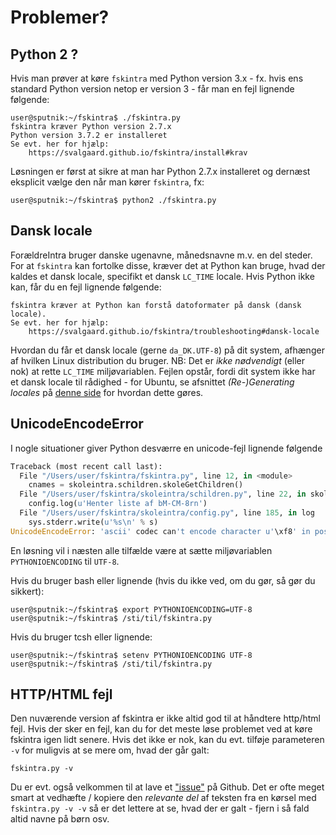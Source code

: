 # Problemer? #

## Python 2 ? ##

Hvis man prøver at køre ```fskintra``` med Python version 3.x -
fx. hvis ens standard Python version netop er version 3 -
får man en fejl lignende følgende:

```
user@sputnik:~/fskintra$ ./fskintra.py
fskintra kræver Python version 2.7.x
Python version 3.7.2 er installeret
Se evt. her for hjælp:
    https://svalgaard.github.io/fskintra/install#krav
```

Løsningen er først at sikre at man har Python 2.7.x installeret og dernæst
eksplicit vælge den når man kører ```fskintra```, fx:

```console
user@sputnik:~/fskintra$ python2 ./fskintra.py
```

## Dansk locale ##

ForældreIntra bruger danske ugenavne, månedsnavne m.v. en del steder.
For at ```fskintra``` kan fortolke disse, kræver det at Python kan bruge,
hvad der kaldes et dansk locale, specifikt et dansk ```LC_TIME``` locale.
Hvis Python ikke kan, får du en fejl lignende følgende:

```
fskintra kræver at Python kan forstå datoformater på dansk (dansk locale).
Se evt. her for hjælp:
    https://svalgaard.github.io/fskintra/troubleshooting#dansk-locale
```

Hvordan du får et dansk locale (gerne ```da_DK.UTF-8```) på dit system,
afhænger af hvilken Linux distribution du bruger.
NB: Det er *ikke nødvendigt* (eller nok) at rette ```LC_TIME``` miljøvariablen.
Fejlen opstår, fordi dit system ikke har et dansk locale til rådighed -
for Ubuntu, se afsnittet *(Re-)Generating locales* på
[denne side](https://help.ubuntu.com/community/Locale) for hvordan dette gøres.


## UnicodeEncodeError ##

I nogle situationer giver Python desværre en unicode-fejl lignende følgende

```python
Traceback (most recent call last):
  File "/Users/user/fskintra/fskintra.py", line 12, in <module>
    cnames = skoleintra.schildren.skoleGetChildren()
  File "/Users/user/fskintra/skoleintra/schildren.py", line 22, in skoleGetChildren
    config.log(u'Henter liste af bM-CM-8rn')
  File "/Users/user/fskintra/skoleintra/config.py", line 185, in log
    sys.stderr.write(u'%s\n' % s)
UnicodeEncodeError: 'ascii' codec can't encode character u'\xf8' in position 17: ordinal not in range(128)
```

En løsning vil i næsten alle tilfælde være at sætte
miljøvariablen ```PYTHONIOENCODING``` til ```UTF-8```.

Hvis du bruger bash eller lignende (hvis du ikke ved, om du gør, så gør
du sikkert):

```console
user@sputnik:~/fskintra$ export PYTHONIOENCODING=UTF-8
user@sputnik:~/fskintra$ /sti/til/fskintra.py
```

Hvis du bruger tcsh eller lignende:

```console
user@sputnik:~/fskintra$ setenv PYTHONIOENCODING UTF-8
user@sputnik:~/fskintra$ /sti/til/fskintra.py
```

## HTTP/HTML fejl ##

Den nuværende version af fskintra er ikke altid god til at håndtere
http/html fejl.
Hvis der sker en fejl, kan du for det meste løse problemet ved at køre
fskintra igen lidt senere.
Hvis det ikke er nok, kan du evt. tilføje parameteren ```-v``` for
muligvis at se mere om, hvad der går galt:

```console
fskintra.py -v
```

Du er evt. også velkommen til at lave et
["issue"](https://github.com/svalgaard/fskintra/issues) på Github.
Det er ofte meget smart at vedhæfte / kopiere den *relevante del* af
teksten fra en kørsel med ```fskintra.py -v -v``` så er det lettere at se,
hvad der er galt - fjern i så fald altid navne på børn osv.
